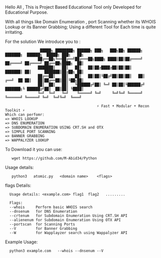 Hello All ,   This is Project Based Educational Tool only Developed for Educational Purpose.



With all things like Domain Enumeration , port Scanning whether its  WHOIS Lookup or its Banner Grabbing; Using a different Tool for Each time is quite irritating.

For the solution We introduce you to :

                    █████╗ ████████╗ ██████╗ ███╗   ███╗██╗ ██████╗     ███████╗  ██████╗  █████╗ ███╗   ██╗
                   ██╔══██╗╚══██╔══╝██╔═══██╗████╗ ████║██║██╔════╝     ██╔════╝ ██╔════╝ ██╔══██╗████╗  ██║
                   ███████║   ██║   ██║   ██║██╔████╔██║██║██║          ███████║ ██║      ███████║██╔██╗ ██║
                   ██╔══██║   ██║   ██║   ██║██║╚██╔╝██║██║██║   ██║    ╔══╝  ██ ██║   ██║██╔══██║██║╚██╗██║
                   ██║  ██║   ██║   ╚██████╔╝██║ ╚═╝ ██║██║╚██████╔╝    ███████╗╚ ██████╔╝██║  ██║██║ ╚████║
                   ╚═╝  ╚═╝   ╚═╝    ╚═════╝ ╚═╝     ╚═╝╚═╝ ╚═════╝      ╚══════╝ ╚═════╝ ╚═╝  ╚═╝╚═╝  ╚═══╝
               
                                              ⚡ Fast • Modular • Recon Toolkit ⚡
    Which can perfomr:
    => WHOIS LOOKUP
    => DNS ENUMERATION
    => SUBDOMAIN ENUMERATION USING CRT.SH and OTX
    => SIMPLE PORT SCANNING
    => BANNER GRABBING
    => WAPPALYZER LOOKUP
                                                                                                                   
                                                                                                               
  To Download it you can use:

       wget https://github.com/M-Abid34/Python

  Usage details:

       python3   atomic.py   <domain name>    <flags>

flags Details:

      Usage details: <example.com> flag1  flag2   ......... 

      Flags:  
      --whois     Perform basic WHOIS search
      --dnsenum   for DNS Enumeration
      --crtenum   for Subdomain Enumeration Using CRT.SH API
      --alienenum for Subdomain Enumeration Using OTX API
      --portscan  for Scanning Ports
      --V         for Banner Grabbing
      --W         for Wapplayzer search using Wappalyzer API
Example Usage:

      python3 example.com   --whois --dnsenum --V
